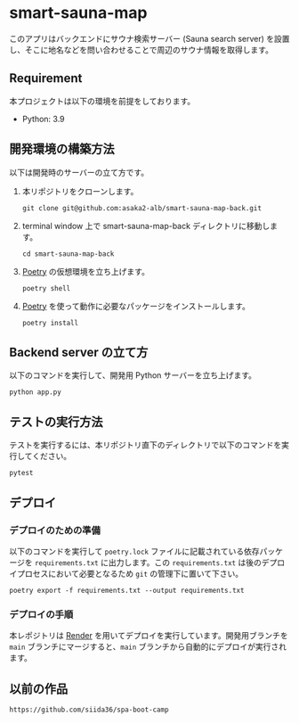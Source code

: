 # smart-sauna-map

このアプリはバックエンドにサウナ検索サーバー (Sauna search server) を設置し、そこに地名などを問い合わせることで周辺のサウナ情報を取得します。

## Requirement

本プロジェクトは以下の環境を前提をしております。

- Python: 3.9

## 開発環境の構築方法

以下は開発時のサーバーの立て方です。

1. 本リポジトリをクローンします。

    ```console
    git clone git@github.com:asaka2-alb/smart-sauna-map-back.git
    ```

2. terminal window 上で smart-sauna-map-back ディレクトリに移動します。

    ```console
    cd smart-sauna-map-back
    ```

3. [Poetry](https://github.com/python-poetry/poetry) の仮想環境を立ち上げます。

    ```console
    poetry shell
    ```

4. [Poetry](https://github.com/python-poetry/poetry) を使って動作に必要なパッケージをインストールします。

    ```console
    poetry install
    ```

## Backend server の立て方

以下のコマンドを実行して、開発用 Python サーバーを立ち上げます。

```console
python app.py
```

## テストの実行方法

テストを実行するには、本リポジトリ直下のディレクトリで以下のコマンドを実行してください。

```console
pytest
```

## デプロイ

### デプロイのための準備

以下のコマンドを実行して `poetry.lock` ファイルに記載されている依存パッケージを `requirements.txt` に出力します。この `requirements.txt` は後のデプロイプロセスにおいて必要となるため `git` の管理下に置いて下さい。

```console
poetry export -f requirements.txt --output requirements.txt
```

### デプロイの手順

本レポジトリは [Render](https://render.com/) を用いてデプロイを実行しています。開発用ブランチを `main` ブランチにマージすると、`main` ブランチから自動的にデプロイが実行されます。

## 以前の作品

`https://github.com/siida36/spa-boot-camp`
